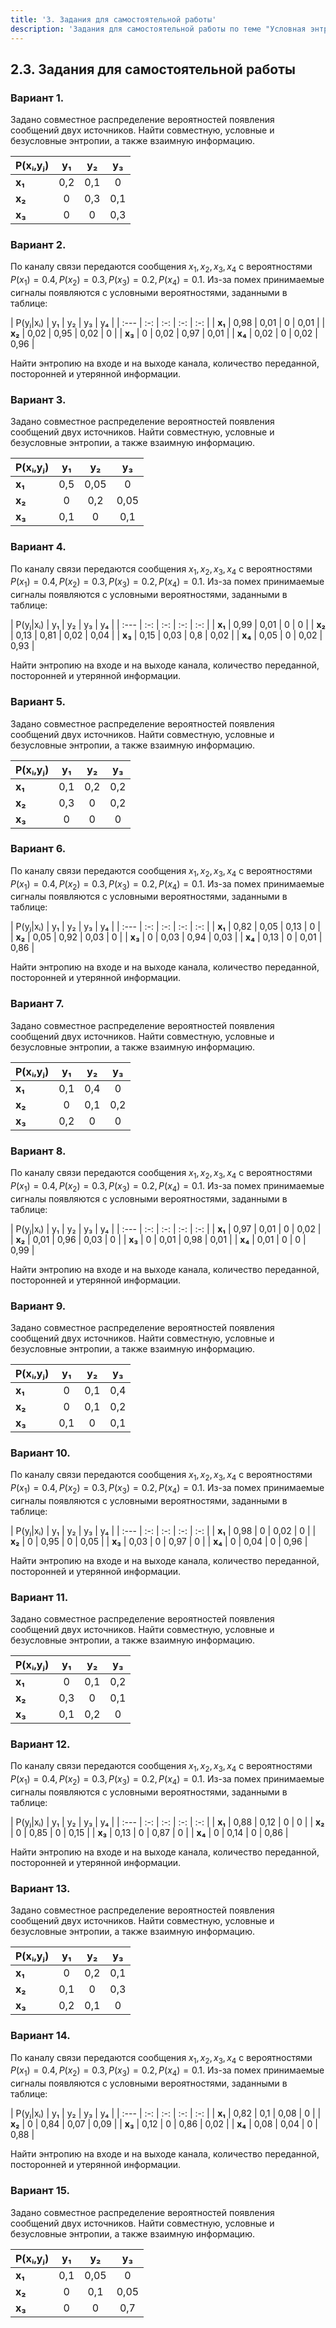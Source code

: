 ```yaml
---
title: '3. Задания для самостоятельной работы'
description: 'Задания для самостоятельной работы по теме "Условная энтропия и взаимная информация".'
---
```


## 2.3. Задания для самостоятельной работы

### Вариант 1.

Задано совместное распределение вероятностей появления сообщений двух источников. Найти совместную, условные и безусловные энтропии, а также взаимную информацию.

| P(xᵢ,yⱼ) | y₁ | y₂ | y₃ |
| :--- | :-: | :-: | :-: |
| **x₁** | 0,2 | 0,1 | 0 |
| **x₂** | 0 | 0,3 | 0,1 |
| **x₃** | 0 | 0 | 0,3 |

### Вариант 2.

По каналу связи передаются сообщения $x_1, x_2, x_3, x_4$ с вероятностями $P(x_1)=0.4, P(x_2)=0.3, P(x_3)=0.2, P(x_4)=0.1$. Из-за помех принимаемые сигналы появляются с условными вероятностями, заданными в таблице:

| P(yⱼ|xᵢ) | y₁ | y₂ | y₃ | y₄ |
| :--- | :-: | :-: | :-: | :-: |
| **x₁** | 0,98 | 0,01 | 0 | 0,01 |
| **x₂** | 0,02 | 0,95 | 0,02 | 0 |
| **x₃** | 0 | 0,02 | 0,97 | 0,01 |
| **x₄** | 0,02 | 0 | 0,02 | 0,96 |

Найти энтропию на входе и на выходе канала, количество переданной, посторонней и утерянной информации.

### Вариант 3.

Задано совместное распределение вероятностей появления сообщений двух источников. Найти совместную, условные и безусловные энтропии, а также взаимную информацию.

| P(xᵢ,yⱼ) | y₁ | y₂ | y₃ |
| :--- | :-: | :-: | :-: |
| **x₁** | 0,5 | 0,05 | 0 |
| **x₂** | 0 | 0,2 | 0,05 |
| **x₃** | 0,1 | 0 | 0,1 |

### Вариант 4.

По каналу связи передаются сообщения $x_1, x_2, x_3, x_4$ с вероятностями $P(x_1)=0.4, P(x_2)=0.3, P(x_3)=0.2, P(x_4)=0.1$. Из-за помех принимаемые сигналы появляются с условными вероятностями, заданными в таблице:

| P(yⱼ|xᵢ) | y₁ | y₂ | y₃ | y₄ |
| :--- | :-: | :-: | :-: | :-: |
| **x₁** | 0,99 | 0,01 | 0 | 0 |
| **x₂** | 0,13 | 0,81 | 0,02 | 0,04 |
| **x₃** | 0,15 | 0,03 | 0,8 | 0,02 |
| **x₄** | 0,05 | 0 | 0,02 | 0,93 |

Найти энтропию на входе и на выходе канала, количество переданной, посторонней и утерянной информации.

### Вариант 5.

Задано совместное распределение вероятностей появления сообщений двух источников. Найти совместную, условные и безусловные энтропии, а также взаимную информацию.

| P(xᵢ,yⱼ) | y₁ | y₂ | y₃ |
| :--- | :-: | :-: | :-: |
| **x₁** | 0,1 | 0,2 | 0,2 |
| **x₂** | 0,3 | 0 | 0,2 |
| **x₃** | 0 | 0 | 0 |

### Вариант 6.

По каналу связи передаются сообщения $x_1, x_2, x_3, x_4$ с вероятностями $P(x_1)=0.4, P(x_2)=0.3, P(x_3)=0.2, P(x_4)=0.1$. Из-за помех принимаемые сигналы появляются с условными вероятностями, заданными в таблице:

| P(yⱼ|xᵢ) | y₁ | y₂ | y₃ | y₄ |
| :--- | :-: | :-: | :-: | :-: |
| **x₁** | 0,82 | 0,05 | 0,13 | 0 |
| **x₂** | 0,05 | 0,92 | 0,03 | 0 |
| **x₃** | 0 | 0,03 | 0,94 | 0,03 |
| **x₄** | 0,13 | 0 | 0,01 | 0,86 |

Найти энтропию на входе и на выходе канала, количество переданной, посторонней и утерянной информации.

### Вариант 7.

Задано совместное распределение вероятностей появления сообщений двух источников. Найти совместную, условные и безусловные энтропии, а также взаимную информацию.

| P(xᵢ,yⱼ) | y₁ | y₂ | y₃ |
| :--- | :-: | :-: | :-: |
| **x₁** | 0,1 | 0,4 | 0 |
| **x₂** | 0 | 0,1 | 0,2 |
| **x₃** | 0,2 | 0 | 0 |

### Вариант 8.

По каналу связи передаются сообщения $x_1, x_2, x_3, x_4$ с вероятностями $P(x_1)=0.4, P(x_2)=0.3, P(x_3)=0.2, P(x_4)=0.1$. Из-за помех принимаемые сигналы появляются с условными вероятностями, заданными в таблице:

| P(yⱼ|xᵢ) | y₁ | y₂ | y₃ | y₄ |
| :--- | :-: | :-: | :-: | :-: |
| **x₁** | 0,97 | 0,01 | 0 | 0,02 |
| **x₂** | 0,01 | 0,96 | 0,03 | 0 |
| **x₃** | 0 | 0,01 | 0,98 | 0,01 |
| **x₄** | 0,01 | 0 | 0 | 0,99 |

Найти энтропию на входе и на выходе канала, количество переданной, посторонней и утерянной информации.

### Вариант 9.

Задано совместное распределение вероятностей появления сообщений двух источников. Найти совместную, условные и безусловные энтропии, а также взаимную информацию.

| P(xᵢ,yⱼ) | y₁ | y₂ | y₃ |
| :--- | :-: | :-: | :-: |
| **x₁** | 0 | 0,1 | 0,4 |
| **x₂** | 0 | 0,1 | 0,2 |
| **x₃** | 0,1 | 0 | 0,1 |

### Вариант 10.

По каналу связи передаются сообщения $x_1, x_2, x_3, x_4$ с вероятностями $P(x_1)=0.4, P(x_2)=0.3, P(x_3)=0.2, P(x_4)=0.1$. Из-за помех принимаемые сигналы появляются с условными вероятностями, заданными в таблице:

| P(yⱼ|xᵢ) | y₁ | y₂ | y₃ | y₄ |
| :--- | :-: | :-: | :-: | :-: |
| **x₁** | 0,98 | 0 | 0,02 | 0 |
| **x₂** | 0 | 0,95 | 0 | 0,05 |
| **x₃** | 0,03 | 0 | 0,97 | 0 |
| **x₄** | 0 | 0,04 | 0 | 0,96 |

Найти энтропию на входе и на выходе канала, количество переданной, посторонней и утерянной информации.

### Вариант 11.

Задано совместное распределение вероятностей появления сообщений двух источников. Найти совместную, условные и безусловные энтропии, а также взаимную информацию.

| P(xᵢ,yⱼ) | y₁ | y₂ | y₃ |
| :--- | :-: | :-: | :-: |
| **x₁** | 0 | 0,1 | 0,2 |
| **x₂** | 0,3 | 0 | 0,1 |
| **x₃** | 0,1 | 0,2 | 0 |

### Вариант 12.

По каналу связи передаются сообщения $x_1, x_2, x_3, x_4$ с вероятностями $P(x_1)=0.4, P(x_2)=0.3, P(x_3)=0.2, P(x_4)=0.1$. Из-за помех принимаемые сигналы появляются с условными вероятностями, заданными в таблице:

| P(yⱼ|xᵢ) | y₁ | y₂ | y₃ | y₄ |
| :--- | :-: | :-: | :-: | :-: |
| **x₁** | 0,88 | 0,12 | 0 | 0 |
| **x₂** | 0 | 0,85 | 0 | 0,15 |
| **x₃** | 0,13 | 0 | 0,87 | 0 |
| **x₄** | 0 | 0,14 | 0 | 0,86 |

Найти энтропию на входе и на выходе канала, количество переданной, посторонней и утерянной информации.

### Вариант 13.

Задано совместное распределение вероятностей появления сообщений двух источников. Найти совместную, условные и безусловные энтропии, а также взаимную информацию.

| P(xᵢ,yⱼ) | y₁ | y₂ | y₃ |
| :--- | :-: | :-: | :-: |
| **x₁** | 0 | 0,2 | 0,1 |
| **x₂** | 0,1 | 0 | 0,3 |
| **x₃** | 0,2 | 0,1 | 0 |

### Вариант 14.

По каналу связи передаются сообщения $x_1, x_2, x_3, x_4$ с вероятностями $P(x_1)=0.4, P(x_2)=0.3, P(x_3)=0.2, P(x_4)=0.1$. Из-за помех принимаемые сигналы появляются с условными вероятностями, заданными в таблице:

| P(yⱼ|xᵢ) | y₁ | y₂ | y₃ | y₄ |
| :--- | :-: | :-: | :-: | :-: |
| **x₁** | 0,82 | 0,1 | 0,08 | 0 |
| **x₂** | 0 | 0,84 | 0,07 | 0,09 |
| **x₃** | 0,12 | 0 | 0,86 | 0,02 |
| **x₄** | 0,08 | 0,04 | 0 | 0,88 |

Найти энтропию на входе и на выходе канала, количество переданной, посторонней и утерянной информации.

### Вариант 15.

Задано совместное распределение вероятностей появления сообщений двух источников. Найти совместную, условные и безусловные энтропии, а также взаимную информацию.

| P(xᵢ,yⱼ) | y₁ | y₂ | y₃ |
| :--- | :-: | :-: | :-: |
| **x₁** | 0,1 | 0,05 | 0 |
| **x₂** | 0 | 0,1 | 0,05 |
| **x₃** | 0 | 0 | 0,7 |